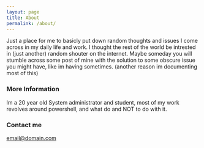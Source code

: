 ```yaml
---
layout: page
title: About
permalink: /about/
---
```


Just a place for me to basicly put down random thoughts and issues I come across in my daily life and work. I thought the rest of the world be intrested in (just another) random shouter on the internet. Maybe someday you will stumble across some post of mine with the solution to some obscure issue you might have, like im having sometimes. (another reason im documenting most of this)



### More Information

Im a 20 year old System administrator and student, most of my work revolves around powershell, and what do and NOT to do with it.


### Contact me

[email@domain.com](mailto:email@domain.com)